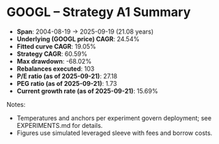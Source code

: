 # GOOGL – Strategy A1 Summary

- **Span**: 2004-08-19 → 2025-09-19 (21.08 years)
- **Underlying (GOOGL price) CAGR**: 24.54%
- **Fitted curve CAGR**: 19.05%
- **Strategy CAGR**: 60.59%
- **Max drawdown**: -68.02%
- **Rebalances executed**: 103
- **P/E ratio (as of 2025-09-21)**: 27.18
- **PEG ratio (as of 2025-09-21)**: 1.73
- **Current growth rate (as of 2025-09-21)**: 15.69%

Notes:

- Temperatures and anchors per experiment govern deployment; see EXPERIMENTS.md for details.
- Figures use simulated leveraged sleeve with fees and borrow costs.

